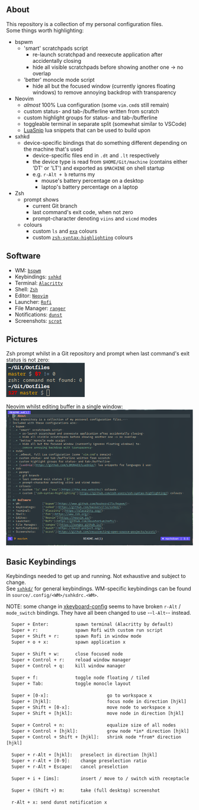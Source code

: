 ## About
This repository is a collection of my personal configuration files.  
Some things worth highlighting:
* bspwm
  * 'smart' scratchpads script
    * re-launch scratchpad and reexecute application after accidentally closing
    * hide all visible scratchpads before showing another one -> no overlap
  * 'better' monocle mode script
    * hide all but the focused window (currently ignores floating windows) to
      remove annoying backdrop with transparency
* Neovim
  * _almost_ 100% Lua configuration (some `vim.cmd`s still remain)
  * custom status- and tab-/bufferline written from scratch
  * custom highlight groups for status- and tab-/bufferline
  * toggleable terminal in separate split (somewhat similar to VSCode)
  * [LuaSnip](https://github.com/L3MON4D3/LuaSnip/) lua snippets that can be
    used to build upon
* sxhkd
  * device-specific bindings that do something different depending on the
    machine that's used
    * device-specific files end in `.dt` and `.lt` respectively
    * the device type is read from `$HOME/Git/machine` (contains either 'DT' or
    'LT') and exported as `$MACHINE` on shell startup
    * e.g. `r-Alt + b` returns my
      * mouse's battery percentage on a desktop
      * laptop's battery percentage on a laptop
* Zsh
  * prompt shows
    * current Git branch
    * last command's exit code, when not zero
    * prompt-character denoting `viins` and `vicmd` modes
  * colours
    * custom `ls` and [`exa`](https://the.exa.website/) colours
    * custom [`zsh-syntax-highlighting`](https://github.com/zsh-users/zsh-syntax-highlighting/)
    colours

## Software
* WM:             [`bspwm`](https://www.github.com/baskerville/bspwm/)
* Keybindings:    [`sxhkd`](https://github.com/baskerville/sxhkd/)
* Terminal:       [`Alacritty`](https://alacritty.org/)
* Shell:          [`Zsh`](https://www.zsh.org/)
* Editor:         [`Neovim`](https://neovim.io/)
* Launcher:       [`Rofi`](https://github.com/davatorium/rofi/)
* File Manager:   [`ranger`](https://ranger.github.io/)
* Notifications:  [`dunst`](https://dunst-project.org/)
* Screenshots:    [`scrot`](https://github.com/resurrecting-open-source-projects/scrot/)

## Pictures
Zsh prompt whilst in a Git repository and prompt when last command's exit status
is not zero:  
![](Pictures/zsh.png)  

Neovim whilst editing buffer in a single window:  
![](Pictures/nvim.png)

## Basic Keybindings
Keybindings needed to get up and running. Not exhaustive and subject to change.  
See [`sxhkd/`](source/.config/sxhkd/) for general keybindings. WM-specific
keybindings can be found in `source/.config/<WM>/sxhkdrc.<WM>`.

NOTE: some change in [xkeyboard-config](https://gitlab.freedesktop.org/xkeyboard-config/xkeyboard-config)
seems to have broken `r-Alt` / `mode_switch` bindings. They have all been
changed to use --`l-Alt`-- instead.
```
  Super + Enter:          spawn terminal (Alacritty by default)
  Super + r:              spawn Rofi with custom run script
  Super + Shift + r:      spawn Rofi in window mode
  Super + o + x:          spawn application x

  Super + Shift + w:      close focused node
  Super + Control + r:    reload window manager
  Super + Control + q:    kill window manager

  Super + f:              toggle node floating / tiled
  Super + Tab:            toggle monocle layout

  Super + [0-x]:                      go to workspace x
  Super + [hjkl]:                     focus node in direction [hjkl]
  Super + Shift + [0-x]:              move node to workspace x
  Super + Shift + [hjkl]:             move node in direction [hjkl]

  Super + Control + n:                equalize size of all nodes
  Super + Control + [hjkl]:           grow node *in* direction [hjkl]
  Super + Control + Shift + [hjkl]:   shrink node *from* direction [hjkl]

  Super + r-Alt + [hjkl]:   preselect in direction [hjkl]
  Super + r-Alt + [0-9]:    change preselection ratio
  Super + r-Alt + Escape:   cancel preselction

  Super + i + [ims]:        insert / move to / switch with receptacle

  Super + (Shift +) m:      take (full desktop) screenshot

  r-Alt + x: send dunst notification x
```
